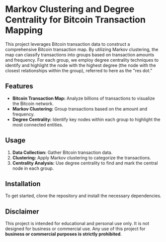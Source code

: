# Markov Clustering and Degree Centrality for Bitcoin Transaction Mapping

This project leverages Bitcoin transaction data to construct a comprehensive Bitcoin transaction map. By utilizing Markov clustering, the map can classify transactions into groups based on transaction amounts and frequency. For each group, we employ degree centrality techniques to identify and highlight the node with the highest degree (the node with the closest relationships within the group), referred to here as the "res dot."

## Features
- **Bitcoin Transaction Map:** Analyze billions of transactions to visualize the Bitcoin network.
- **Markov Clustering:** Group transactions based on the amount and frequency.
- **Degree Centrality:** Identify key nodes within each group to highlight the most connected entities.

## Usage
1. **Data Collection:** Gather Bitcoin transaction data.
2. **Clustering:** Apply Markov clustering to categorize the transactions.
3. **Centrality Analysis:** Use degree centrality to find and mark the central node in each group.

## Installation
To get started, clone the repository and install the necessary dependencies.

## Disclaimer
This project is intended for educational and personal use only. It is not designed for business or commercial use. Any use of this project for **business or commercial purposes is strictly prohibited**.

